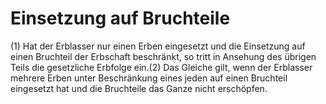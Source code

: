 # Einsetzung auf Bruchteile

(1) Hat der Erblasser nur einen Erben eingesetzt und die Einsetzung auf einen Bruchteil der Erbschaft beschränkt, so tritt in Ansehung des übrigen Teils die gesetzliche Erbfolge ein.(2) Das Gleiche gilt, wenn der Erblasser mehrere Erben unter Beschränkung eines jeden auf einen Bruchteil eingesetzt hat und die Bruchteile das Ganze nicht erschöpfen. 

